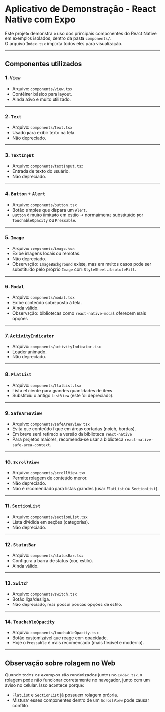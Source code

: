 # Aplicativo de Demonstração - React Native com Expo

Este projeto demonstra o uso dos principais componentes do React Native em exemplos isolados, dentro da pasta `components/`.  
O arquivo `Index.tsx` importa todos eles para visualização.

---

## Componentes utilizados

### 1. `View`
- Arquivo: `components/view.tsx`
- Contêiner básico para layout.
- Ainda ativo e muito utilizado.

---

### 2. `Text`
- Arquivo: `components/text.tsx`
- Usado para exibir texto na tela.
- Não depreciado.

---

### 3. `TextInput`
- Arquivo: `components/textInput.tsx`
- Entrada de texto do usuário.
- Não depreciado.

---

### 4. `Button` + `Alert`
- Arquivo: `components/button.tsx`
- Botão simples que dispara um `Alert`.
- `Button` é muito limitado em estilo → normalmente substituído por `TouchableOpacity` ou `Pressable`.

---

### 5. `Image`
- Arquivo: `components/image.tsx`
- Exibe imagens locais ou remotas.
- Não depreciado.
- Observação: `ImageBackground` existe, mas em muitos casos pode ser substituído pelo próprio `Image` com `StyleSheet.absoluteFill`.

---

### 6. `Modal`
- Arquivo: `components/modal.tsx`
- Exibe conteúdo sobreposto à tela.
- Ainda válido.
- Observação: bibliotecas como `react-native-modal` oferecem mais opções.

---

### 7. `ActivityIndicator`
- Arquivo: `components/activityIndicator.tsx`
- Loader animado.
- Não depreciado.

---

### 8. `FlatList`
- Arquivo: `components/flatList.tsx`
- Lista eficiente para grandes quantidades de itens.
- Substituiu o antigo `ListView` (este foi depreciado).

---

### 9. `SafeAreaView`
- Arquivo: `components/safeAreaView.tsx`
- Evita que conteúdo fique em áreas cortadas (notch, bordas).
- Em breve será retirado a versão da biblioteca `react-native`
- Para projetos maiores, recomenda-se usar a biblioteca `react-native-safe-area-context`.

---

### 10. `ScrollView`
- Arquivo: `components/scrollView.tsx`
- Permite rolagem de conteúdo menor.
- Não depreciado.
- Não é recomendado para listas grandes (usar `FlatList` ou `SectionList`).

---

### 11. `SectionList`
- Arquivo: `components/sectionList.tsx`
- Lista dividida em seções (categorias).
- Não depreciado.

---

### 12. `StatusBar`
- Arquivo: `components/statusBar.tsx`
- Configura a barra de status (cor, estilo).
- Ainda válido.

---

### 13. `Switch`
- Arquivo: `components/switch.tsx`
- Botão liga/desliga.
- Não depreciado, mas possui poucas opções de estilo.

---

### 14. `TouchableOpacity`
- Arquivo: `components/touchableOpacity.tsx`
- Botão customizável que reage com opacidade.
- Hoje o `Pressable` é mais recomendado (mais flexível e moderno).

---

## Observação sobre rolagem no Web

Quando todos os exemplos são renderizados juntos no `Index.tsx`, a rolagem pode não funcionar corretamente no navegador, junto com um aviso no celular.
Isso acontece porque:

- `FlatList` e `SectionList` já possuem rolagem própria.  
- Misturar esses componentes dentro de um `ScrollView` pode causar conflito.  
